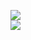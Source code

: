 [![](https://img.shields.io/badge/Made%20With-Github%20Spray-lightgrey.svg?style=for-the-badge&logo=github)](https://github.com/Annihil/github-spray#765)  
[![](https://i.imgur.com/2DrTn0Z.gif)](https://github.com/Annihil/github-spray)